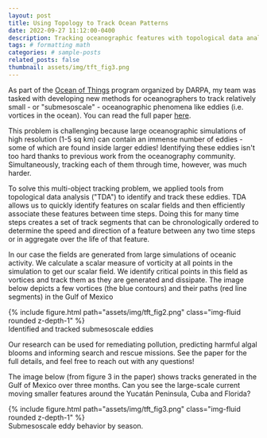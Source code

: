 ```yaml
---
layout: post
title: Using Topology to Track Ocean Patterns
date: 2022-09-27 11:12:00-0400
description: Tracking oceanographic features with topological data analysis.
tags: # formatting math
categories: # sample-posts
related_posts: false
thumbnail: assets/img/tft_fig3.png
---
```


As part of the [Ocean of Things](https://www.darpa.mil/program/ocean-of-things) program organized by DARPA, my team was tasked with developing new methods for oceanographers to track relatively small - or "submesoscale" - oceanographic phenomena like eddies (i.e. vortices in the ocean). You can read the full paper [here](https://agupubs.onlinelibrary.wiley.com/doi/epdf/10.1029/2022GL099416).

This problem is challenging because large oceanographic simulations of high resolution (1-5 sq km) can contain an immense number of eddies - some of which are found inside larger eddies! Identifying these eddies isn't too hard thanks to previous work from the oceanography community. Simultaneously, tracking each of them through time, however, was much harder.

To solve this multi-object tracking problem, we applied tools from topological data analysis ("TDA") to identify and track these eddies. TDA allows us to quickly identify features on scalar fields and then efficiently associate these features between time steps. Doing this for many time steps creates a set of track segments that can be chronologically ordered to determine the speed and direction of a feature between any two time steps or in aggregate over the life of that feature.

In our case the fields are generated from large simulations of oceanic activity. We calculate a scalar measure of vorticity at all points in the simulation to get our scalar field. We identify critical points in this field as vortices and track them as they are generated and dissipate. The image below depicts a few vortices (the blue contours) and their paths (red line segments) in the Gulf of Mexico

<div class="row mt-3">
    <div class="col-sm mt-3 mt-md-0">
        {% include figure.html path="assets/img/tft_fig2.png" class="img-fluid rounded z-depth-1" %}
    </div>
</div>
<div class="caption">
    Identified and tracked submesoscale eddies
</div>

Our research can be used for remediating pollution, predicting harmful algal blooms and informing search and rescue missions. See the paper for the full details, and feel free to reach out with any questions!

The image below (from figure 3 in the paper) shows tracks generated in the Gulf of Mexico over three months. Can you see the large-scale current moving smaller features around the Yucatán Peninsula, Cuba and Florida?

<div class="row mt-3">
    <div class="col-sm mt-3 mt-md-0">
        {% include figure.html path="assets/img/tft_fig3.png" class="img-fluid rounded z-depth-1" %}
    </div>
</div>
<div class="caption">
    Submesoscale eddy behavior by season.
</div>